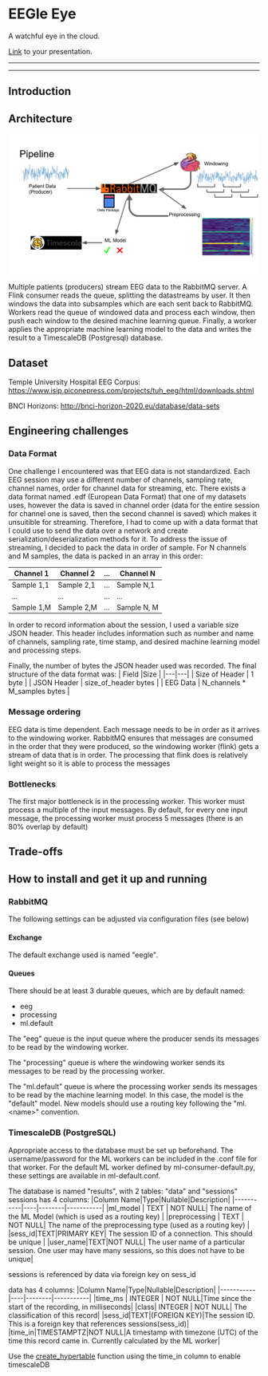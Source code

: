 # EEGle Eye

A watchful eye in the cloud.

[Link](#) to your presentation.

<hr/>

<hr/>

## Introduction

## Architecture
![](https://github.com/kirpi-1/EEGle-Eye/blob/master/pipeline.png "Pipeline")

Multiple patients (producers) stream EEG data to the RabbitMQ server.
A Flink consumer reads the queue, splitting the datastreams by user. It then windows the data into subsamples which are each sent back to RabbitMQ.
Workers read the queue of windowed data and process each window, then push each window to the desired machine learning queue.
Finally, a worker applies the appropriate machine learning model to the data and writes the result to a TimescaleDB (Postgresql) database.

## Dataset
Temple University Hospital EEG Corpus: https://www.isip.piconepress.com/projects/tuh_eeg/html/downloads.shtml

BNCI Horizons: http://bnci-horizon-2020.eu/database/data-sets


## Engineering challenges
### Data Format
One challenge I encountered was that EEG data is not standardized. Each EEG session may use a different number of channels, sampling rate, channel names, order for channel data for streaming, etc. There exists a data format named .edf (European Data Format) that one of my datasets uses, however the data is saved in channel order (data for the entire session for channel one is saved, then the second channel is saved) which makes it unsuitible for streaming. Therefore, I had to come up with a data format that I could use to send the data over a network and create serialization/deserialization methods for it. To address the issue of streaming, I decided to pack the data in order of sample. For N channels and M samples, the data is packed in an array in this order:

| Channel 1 | Channel 2 | ...  | Channel N |
|------------|------------|-----|-----------|
| Sample 1,1 | Sample 2,1 | ... | Sample N,1|
| ... | ... | ... | ... |
| Sample 1,M| Sample 2,M| ... | Sample N, M|

In order to record information about the session, I used a variable size JSON header. This header includes information such as number and name of channels, sampling rate, time stamp, and desired machine learning model and processing steps.

Finally, the number of bytes the JSON header used was recorded. The final structure of the data format was:
| Field |Size |
|---|---|
| Size of Header | 1 byte |
| JSON Header | size_of_header bytes |
| EEG Data | N_channels * M_samples bytes |

### Message ordering

EEG data is time dependent. Each message needs to be in order as it arrives to the windowing worker. RabbitMQ ensures that messages are consumed in the order that they were produced, so the windowing worker (flink) gets a stream of data that is in order. The processing that flink does is relatively light weight so it is able to process the messages

### Bottlenecks

The first major bottleneck is in the processing worker. This worker must process a multiple of the input messages. By default, for every one input message, the processing worker must process 5 messages (there is an 80% overlap by default)

## Trade-offs

## How to install and get it up and running
### RabbitMQ
The following settings can be adjusted via configuration files (see below)
#### Exchange
The default exchange used is named "eegle".
#### Queues
There should be at least 3 durable queues, which are by default named:

* eeg
* processing
* ml.default

The "eeg" queue is the input queue where the producer sends its messages to be read by the windowing worker.

The "processing" queue is where the windowing worker sends its messages to be read by the processing worker.

The "ml.default" queue is where the processing worker sends its messages to be read by the machine learning model. In this case, the model is the "default" model. New models should use a routing key following the "ml.\<name\>" convention.


### TimescaleDB (PostgreSQL)
Appropriate access to the database must be set up beforehand. The username/password for the ML workers can be included in the .conf file for that worker. For the default ML worker defined by ml-consumer-default.py, these settings are available in ml-default.conf.

The database is named "results", with 2 tables: "data" and "sessions"
sessions has 4 columns:
|Column Name|Type|Nullable|Description|
|-----------|----|--------|-----------|
|ml_model | TEXT | NOT NULL| The name of the ML Model (which is used as a routing key) |
|preprocessing | TEXT | NOT NULL| The name of the preprocessing type (used as a routing key) |
|sess_id|TEXT|PRIMARY KEY| The session ID of a connection. This should be unique |
|user_name|TEXT|NOT NULL| The user name of a particular session. One user may have many sessions, so this does not have to be unique|

sessions is referenced by data via foreign key on sess_id

data has 4 columns:
|Column Name|Type|Nullable|Description|
|-----------|----|--------|-----------|
|time_ms | INTEGER | NOT NULL|Time since the start of the recording, in milliseconds|
|class| INTEGER | NOT NULL| The classification of this record|
|sess_id|TEXT|(FOREIGN KEY)|The session ID. This is a foreign key that references sessions(sess_id)|
|time_in|TIMESTAMPTZ|NOT NULL|A timestamp with timezone (UTC) of the time this record came in. Currently calculated by the ML worker|

Use the [create_hypertable](https://docs.timescale.com/latest/getting-started/creating-hypertables) function using the time_in column to enable timescaleDB

